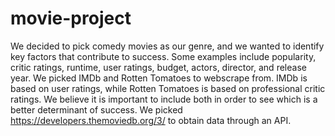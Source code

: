 # movie-project
We decided to pick comedy movies as our genre, and we wanted to identify key factors that contribute to success. 
Some examples include popularity, critic ratings, runtime, user ratings, budget, actors, director, and release year.
We picked IMDb and Rotten Tomatoes to webscrape from. IMDb is based on user ratings, while Rotten Tomatoes is based on professional critic ratings. We believe it is important to include both in order to see which is a better determinant of success.
We picked https://developers.themoviedb.org/3/ to obtain data through an API.
